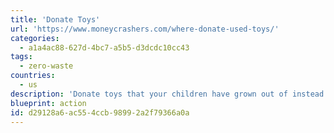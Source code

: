 ```yaml
---
title: 'Donate Toys'
url: 'https://www.moneycrashers.com/where-donate-used-toys/'
categories:
  - a1a4ac88-627d-4bc7-a5b5-d3dcdc10cc43
tags:
  - zero-waste
countries:
  - us
description: 'Donate toys that your children have grown out of instead of throwing them away.'
blueprint: action
id: d29128a6-ac55-4ccb-9899-2a2f79366a0a
---
```

